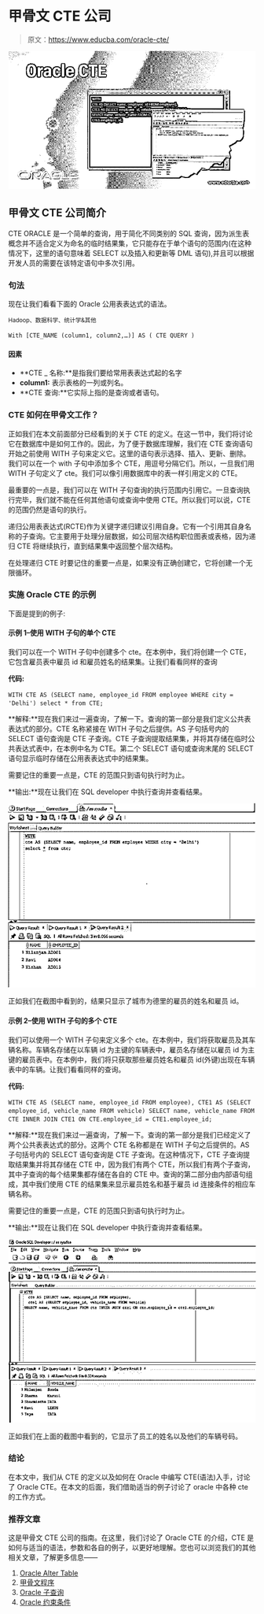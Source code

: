 # 甲骨文 CTE 公司

> 原文：<https://www.educba.com/oracle-cte/>

![Oracle CTE](img/8417d01056a6966c076aabd65adb387d.png)



## 甲骨文 CTE 公司简介

CTE ORACLE 是一个简单的查询，用于简化不同类别的 SQL 查询，因为派生表概念并不适合定义为命名的临时结果集，它只能存在于单个语句的范围内(在这种情况下，这里的语句意味着 SELECT 以及插入和更新等 DML 语句),并且可以根据开发人员的需要在该特定语句中多次引用。

### 句法

现在让我们看看下面的 Oracle 公用表表达式的语法。

<small>Hadoop、数据科学、统计学&其他</small>

`With [CTE_NAME (column1, column2,…)] AS
(
CTE QUERY
)`

#### 因素

*   **CTE _ 名称:**是指我们要给常用表表达式起的名字
*   **column1:** 表示表格的一列或列名。
*   **CTE 查询:**它实际上指的是查询或者语句。

### CTE 如何在甲骨文工作？

正如我们在本文前面部分已经看到的关于 CTE 的定义。在这一节中，我们将讨论它在数据库中是如何工作的。因此，为了便于数据库理解，我们在 CTE 查询语句开始之前使用 WITH 子句来定义它。这里的语句表示选择、插入、更新、删除。我们可以在一个 with 子句中添加多个 CTE，用逗号分隔它们。所以，一旦我们用 WITH 子句定义了 cte。我们可以像引用数据库中的表一样引用定义的 CTE。

最重要的一点是，我们可以在 WITH 子句查询的执行范围内引用它。一旦查询执行完毕，我们就不能在任何其他语句或查询中使用 CTE。所以我们可以说，CTE 的范围仍然是语句的执行。

递归公用表表达式(RCTE)作为关键字递归建议引用自身。它有一个引用其自身名称的子查询。它主要用于处理分层数据，如公司层次结构职位图表或表格，因为递归 CTE 将继续执行，直到结果集中返回整个层次结构。

在处理递归 CTE 时要记住的重要一点是，如果没有正确创建它，它将创建一个无限循环。

### 实施 Oracle CTE 的示例

下面是提到的例子:

#### 示例 1–使用 WITH 子句的单个 CTE

我们可以在一个 WITH 子句中创建多个 cte。在本例中，我们将创建一个 CTE，它包含雇员表中雇员 id 和雇员姓名的结果集。让我们看看同样的查询

**代码:**

`WITH
CTE AS (SELECT name, employee_id FROM employee WHERE city = 'Delhi')
select * from CTE;`

**解释:**现在我们来过一遍查询，了解一下。查询的第一部分是我们定义公共表表达式的部分。CTE 名称紧接在 WITH 子句之后提供。AS 子句括号内的 SELECT 语句查询是 CTE 子查询。CTE 子查询提取结果集，并将其存储在临时公共表达式表中，在本例中名为 CTE。第二个 SELECT 语句或查询末尾的 SELECT 语句显示临时存储在公用表表达式中的结果集。

需要记住的重要一点是，CTE 的范围只到语句执行时为止。

**输出:**现在让我们在 SQL developer 中执行查询并查看结果。

![Oracle CTE - 1](img/9585e9e3db0ccc55829e2432691c2e1b.png)



正如我们在截图中看到的，结果只显示了城市为德里的雇员的姓名和雇员 id。

#### 示例 2–使用 WITH 子句的多个 CTE

我们可以使用一个 WITH 子句来定义多个 cte。在本例中，我们将获取雇员及其车辆名称。车辆名存储在以车辆 id 为主键的车辆表中，雇员名存储在以雇员 id 为主键的雇员表中。在本例中，我们将只获取那些雇员姓名和雇员 id(外键)出现在车辆表中的车辆。让我们看看同样的查询。

**代码:**

`WITH
CTE AS (SELECT name, employee_id FROM employee),
CTE1 AS (SELECT employee_id, vehicle_name FROM vehicle)
SELECT name, vehicle_name FROM CTE INNER JOIN CTE1 ON CTE.employee_id = CTE1.employee_id;`

**解释:**现在我们来过一遍查询，了解一下。查询的第一部分是我们已经定义了两个公共表表达式的部分。这两个 CTE 名称都是在 WITH 子句之后提供的。AS 子句括号内的 SELECT 语句查询是 CTE 子查询。在这种情况下，CTE 子查询提取结果集并将其存储在 CTE 中，因为我们有两个 CTE，所以我们有两个子查询，其中子查询的每个结果集都存储在各自的 CTE 中。查询的第二部分由内部语句组成，其中我们使用 CTE 的结果集来显示雇员姓名和基于雇员 id 连接条件的相应车辆名称。

需要记住的重要一点是，CTE 的范围只到语句执行时为止。

**输出:**现在让我们在 SQL developer 中执行查询并查看结果。

![Oracle CTE - 2](img/bcca49c947cc81b6eb9d646af7aeff04.png)



正如我们在上面的截图中看到的，它显示了员工的姓名以及他们的车辆号码。

### 结论

在本文中，我们从 CTE 的定义以及如何在 Oracle 中编写 CTE(语法)入手，讨论了 Oracle CTE。在本文的后面，我们借助适当的例子讨论了 oracle 中各种 cte 的工作方式。

### 推荐文章

这是甲骨文 CTE 公司的指南。在这里，我们讨论了 Oracle CTE 的介绍，CTE 是如何与适当的语法，参数和各自的例子，以更好地理解。您也可以浏览我们的其他相关文章，了解更多信息——

1.  [Oracle Alter Table](https://www.educba.com/oracle-alter-table/)
2.  [甲骨文程序](https://www.educba.com/oracle-procedures/)
3.  [Oracle 子查询](https://www.educba.com/oracle-subquery/)
4.  [Oracle 约束条件](https://www.educba.com/oracle-constraints/)





